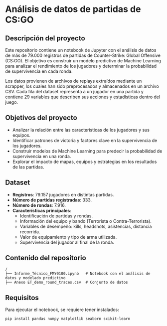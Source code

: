 # Análisis de datos de partidas de CS:GO

## Descripción del proyecto
Este repositorio contiene un notebook de Jupyter con el análisis de datos de más de 79.000 registros de partidas de Counter-Strike: Global Offensive (CS:GO). El objetivo es construir un modelo predictivo de Machine Learning para analizar el rendimiento de los jugadores y determinar la probabilidad de supervivencia en cada ronda.

Los datos provienen de archivos de replays extraídos mediante un scrapper, los cuales han sido preprocesados y almacenados en un archivo CSV. Cada fila del dataset representa a un jugador en una partida y contiene 29 variables que describen sus acciones y estadísticas dentro del juego.

## Objetivos del proyecto
- Analizar la relación entre las características de los jugadores y sus equipos.
- Identificar patrones de victoria y factores clave en la supervivencia de los jugadores.
- Construir modelos de Machine Learning para predecir la probabilidad de supervivencia en una ronda.
- Explorar el impacto de mapas, equipos y estrategias en los resultados de las partidas.

## Dataset
- **Registros**: 79.157 jugadores en distintas partidas.
- **Número de partidas registradas**: 333.
- **Número de rondas**: 7.916.
- **Características principales**:
  - Identificación de partidas y rondas.
  - Información del equipo y bando (Terrorista o Contra-Terrorista).
  - Variables de desempeño: kills, headshots, asistencias, distancia recorrida.
  - Valor de equipamiento y tipo de arma utilizada.
  - Supervivencia del jugador al final de la ronda.

## Contenido del repositorio
```
/
├── Informe_Técnico_FMY0100.ipynb   # Notebook con el análisis de datos y modelado predictivo
├── Anexo ET_demo_round_traces.csv  # Conjunto de datos
```

## Requisitos
Para ejecutar el notebook, se requiere tener instalados:
```cli
pip install pandas numpy matplotlib seaborn scikit-learn
```

